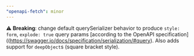 ```yaml
---
"openapi-fetch": minor
---
```


⚠️ **Breaking**: change default querySerializer behavior to produce `style: form`, `explode: true` query params [according to the OpenAPI specification]((https://swagger.io/docs/specification/serialization/#query). Also adds support for `deepObject`s (square bracket style).
